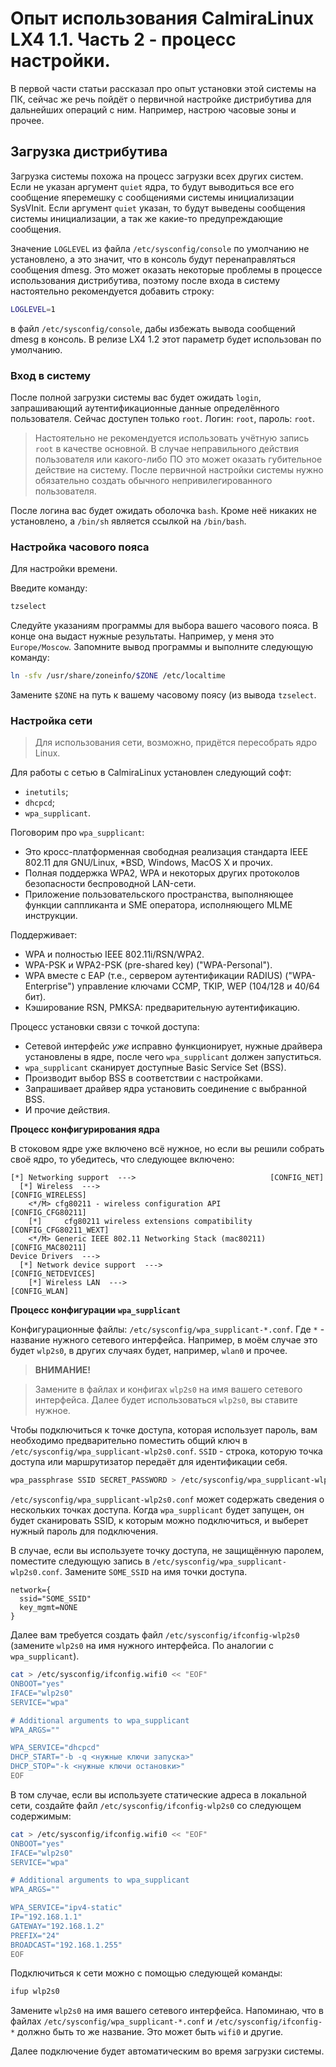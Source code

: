 # Опыт использования CalmiraLinux LX4 1.1. Часть 2 - процесс настройки.

В первой части статьи рассказал про опыт установки этой системы на ПК, сейчас же речь пойдёт о первичной настройке дистрибутива для дальнейших операций с ним. Например, настрою часовые зоны и прочее.

## Загрузка дистрибутива

Загрузка системы похожа на процесс загрузки всех других систем. Если не указан аргумент `quiet` ядра, то будут выводиться все его сообщение яперемешку с сообщениями системы инициализации SysVInit. Если аргумент `quiet` указан, то будут выведены сообщения системы инициализации, а так же какие-то предупреждающие сообщения.

Значение `LOGLEVEL` из файла `/etc/sysconfig/console` по умолчанию не установлено, а это значит, что в консоль будут перенаправляться сообщения dmesg. Это может оказать некоторые проблемы в процессе использования дистрибутива, поэтому после входа в систему настоятельно рекомендуется добавить строку:

```bash
LOGLEVEL=1
```

в файл `/etc/sysconfig/console`, дабы избежать вывода сообщений dmesg в консоль. В релизе LX4 1.2 этот параметр будет использован по умолчанию.

### Вход в систему

После полной загрузки системы вас будет ожидать `login`, запрашивающий аутентификационные данные определённого пользователя. Сейчас доступен только `root`. Логин: `root`, пароль: `root`.

> Настоятельно не рекомендуется использовать учётную запись `root` в качестве основной. В случае неправильного действия пользователя или какого-либо ПО это может оказать губительное действие на систему. После первичной настройки системы нужно обязательно создать обычного непривилегированного пользователя.

После логина вас будет ожидать оболочка `bash`. Кроме неё никаких не установлено, а `/bin/sh` является ссылкой на `/bin/bash`.

### Настройка часового пояса

Для настройки времени.

Введите команду:

```bash
tzselect
```

Следуйте указаниям программы для выбора вашего часового пояса. В конце она выдаст нужные результаты. Например, у меня это `Europe/Moscow`. Запомните вывод программы и выполните следующую команду:

```bash
ln -sfv /usr/share/zoneinfo/$ZONE /etc/localtime
```

Замените `$ZONE` на путь к вашему часовому поясу (из вывода `tzselect`.

### Настройка сети

> Для использования сети, возможно, придётся пересобрать ядро Linux.

Для работы с сетью в CalmiraLinux установлен следующий софт:

- `inetutils`;
- `dhcpcd`;
- `wpa_supplicant`.

Поговорим про `wpa_supplicant`:

- Это кросс-платформенная свободная реализация стандарта IEEE 802.11 для GNU/Linux, *BSD, Windows, MacOS X и прочих.
- Полная поддержка WPA2, WPA и некоторых других протоколов безопасности беспроводной LAN-сети.
- Приложение пользовательского пространства, выполняющее функции саппликанта и SME оператора, исполняющего MLME инструкции.

Поддерживает:

- WPA и полностью IEEE 802.11i/RSN/WPA2.
- WPA-PSK и WPA2-PSK (pre-shared key) ("WPA-Personal").
- WPA вместе с EAP (т.е., сервером аутентификации RADIUS) ("WPA-Enterprise") управление ключами CCMP, TKIP, WEP (104/128 и 40/64 бит).
- Кэширование RSN, PMKSA: предварительную аутентификацию.

Процесс установки связи с точкой доступа:

- Сетевой интерфейс *уже* исправно функционирует, нужные драйвера установлены в ядре, после чего `wpa_supplicant` должен запуститься.
- `wpa_supplicant` сканирует доступные Basic Service Set (BSS).
- Производит выбор BSS в соответствии с настройками.
- Запрашивает драйвер ядра установить соединение с выбранной BSS.
- И прочие действия.

**Процесс конфигурирования ядра**

В стоковом ядре уже включено всё нужное, но если вы решили собрать своё ядро, то убедитесь, что следующее включено:

```
[*] Networking support  --->                              [CONFIG_NET]
  [*] Wireless  --->                                      [CONFIG_WIRELESS]
    <*/M> cfg80211 - wireless configuration API           [CONFIG_CFG80211]
    [*]     cfg80211 wireless extensions compatibility    [CONFIG_CFG80211_WEXT]
    <*/M> Generic IEEE 802.11 Networking Stack (mac80211) [CONFIG_MAC80211]
Device Drivers  --->
  [*] Network device support  --->                        [CONFIG_NETDEVICES]
    [*] Wireless LAN  --->                                [CONFIG_WLAN]
```

**Процесс конфигурации `wpa_supplicant`**

Конфигурационные файлы: `/etc/sysconfig/wpa_supplicant-*.conf`. Где `*` - название нужного сетевого интерфейса. Например, в моём случае это будет `wlp2s0`, в других случаях будет, например, `wlan0` и прочее.

> **ВНИМАНИЕ!**

> Замените в файлах и конфигах `wlp2s0` на имя вашего сетевого интерфейса. Далее будет использоваться `wlp2s0`, вы ставите нужное.

Чтобы подключиться к точке доступа, которая использует пароль, вам необходимо предварительно поместить общий ключ в `/etc/sysconfig/wpa_supplicant-wlp2s0.conf`. `SSID` - строка, которую точка доступа или маршрутизатор передаёт для идентификации себя.

```bash
wpa_passphrase SSID SECRET_PASSWORD > /etc/sysconfig/wpa_supplicant-wlp2s0.conf
```

`/etc/sysconfig/wpa_supplicant-wlp2s0.conf` может содержать сведения о нескольких точках доступа. Когда `wpa_supplicant` будет запущен, он будет сканировать SSID, к которым можно подключиться, и выберет нужный пароль для подключения.

В случае, если вы используете точку доступа, не защищённую паролем, поместите следующую запись в `/etc/sysconfig/wpa_supplicant-wlp2s0.conf`. Замените `SOME_SSID` на имя точки доступа.

```
network={
  ssid="SOME_SSID"
  key_mgmt=NONE
}
```

Далее вам требуется создать файл `/etc/sysconfig/ifconfig-wlp2s0` (замените `wlp2s0` на имя нужного интерфейса. По аналогии с `wpa_supplicant`).

```bash
cat > /etc/sysconfig/ifconfig.wifi0 << "EOF"
ONBOOT="yes"
IFACE="wlp2s0"
SERVICE="wpa"

# Additional arguments to wpa_supplicant
WPA_ARGS=""

WPA_SERVICE="dhcpcd"
DHCP_START="-b -q <нужные ключи запуска>"
DHCP_STOP="-k <нужные ключи остановки>"
EOF
```

В том случае, если вы используете статические адреса в локальной сети, создайте файл `/etc/sysconfig/ifconfig-wlp2s0` со следующем содержимым:

```bash
cat > /etc/sysconfig/ifconfig.wifi0 << "EOF"
ONBOOT="yes"
IFACE="wlp2s0"
SERVICE="wpa"

# Additional arguments to wpa_supplicant
WPA_ARGS=""

WPA_SERVICE="ipv4-static"
IP="192.168.1.1"
GATEWAY="192.168.1.2"
PREFIX="24"
BROADCAST="192.168.1.255"
EOF
```

Подключиться к сети можно с помощью следующей команды:

```bash
ifup wlp2s0
```

Замените `wlp2s0` на имя вашего сетевого интерфейса. Напоминаю, что в файлах `/etc/sysconfig/wpa_supplicant-*.conf` и `/etc/sysconfig/ifconfig-*` должно быть то же название. Это может быть `wifi0` и другие.

Далее подключение будет автоматическим во время загрузки системы.
